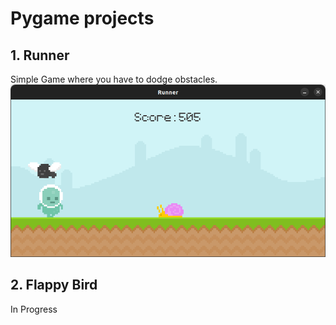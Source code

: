 # Pygame projects


## 1. Runner
Simple Game where you have to dodge obstacles.
![Runner](Runner/images/Runner1.png)

## 2. Flappy Bird
In Progress